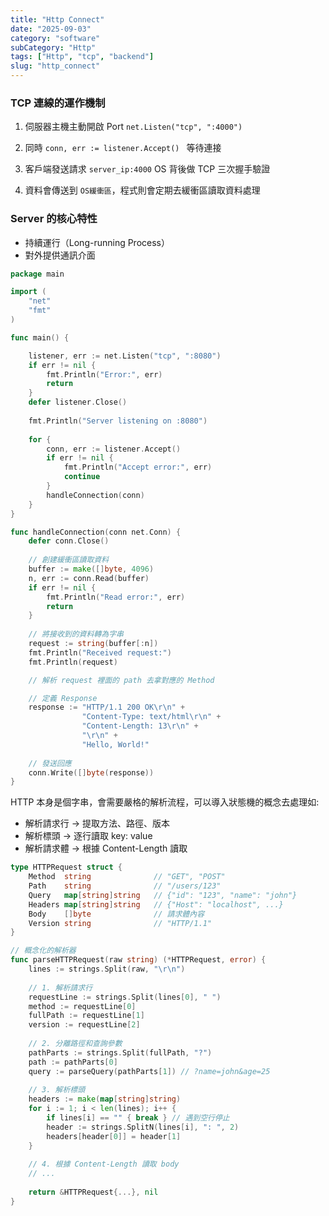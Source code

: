 ```yaml
---
title: "Http Connect"
date: "2025-09-03"
category: "software"
subCategory: "Http"
tags: ["Http", "tcp", "backend"]
slug: "http_connect"
---
```


### TCP 連線的運作機制

1. 伺服器主機主動開啟 Port ```net.Listen("tcp", ":4000")```

2. 同時 ```conn, err := listener.Accept() ``` 等待連接

3. 客戶端發送請求 ```server_ip:4000``` OS 背後做 TCP 三次握手驗證

4. 資料會傳送到 ```OS緩衝區```，程式則會定期去緩衝區讀取資料處理

### Server 的核心特性

- 持續運行（Long-running Process）
- 對外提供通訊介面

```go
package main

import (
    "net"
    "fmt"
)

func main() {

    listener, err := net.Listen("tcp", ":8080")
    if err != nil {
        fmt.Println("Error:", err)
        return
    }
    defer listener.Close()
    
    fmt.Println("Server listening on :8080")
    
    for {
        conn, err := listener.Accept()
        if err != nil {
            fmt.Println("Accept error:", err)
            continue
        }
        handleConnection(conn)
    }
}

func handleConnection(conn net.Conn) {
    defer conn.Close()
    
    // 創建緩衝區讀取資料
    buffer := make([]byte, 4096)
    n, err := conn.Read(buffer)
    if err != nil {
        fmt.Println("Read error:", err)
        return
    }
    
    // 將接收到的資料轉為字串
    request := string(buffer[:n])
    fmt.Println("Received request:")
    fmt.Println(request)

	// 解析 request 裡面的 path 去拿對應的 Method 

	// 定義 Response
    response := "HTTP/1.1 200 OK\r\n" +
                "Content-Type: text/html\r\n" +
                "Content-Length: 13\r\n" +
                "\r\n" +
                "Hello, World!"
    
    // 發送回應
    conn.Write([]byte(response))
}
```

HTTP 本身是個字串，會需要嚴格的解析流程，可以導入狀態機的概念去處理如:

- 解析請求行 → 提取方法、路徑、版本
- 解析標頭   → 逐行讀取 key: value
- 解析請求體 → 根據 Content-Length 讀取

```go
type HTTPRequest struct {
    Method  string              // "GET", "POST"
    Path    string              // "/users/123"
    Query   map[string]string   // {"id": "123", "name": "john"}
    Headers map[string]string   // {"Host": "localhost", ...}
    Body    []byte              // 請求體內容
    Version string              // "HTTP/1.1"
}

// 概念化的解析器
func parseHTTPRequest(raw string) (*HTTPRequest, error) {
    lines := strings.Split(raw, "\r\n")
    
    // 1. 解析請求行
    requestLine := strings.Split(lines[0], " ")
    method := requestLine[0]
    fullPath := requestLine[1] 
    version := requestLine[2]
    
    // 2. 分離路徑和查詢參數
    pathParts := strings.Split(fullPath, "?")
    path := pathParts[0]
    query := parseQuery(pathParts[1]) // ?name=john&age=25
    
    // 3. 解析標頭
    headers := make(map[string]string)
    for i := 1; i < len(lines); i++ {
        if lines[i] == "" { break } // 遇到空行停止
        header := strings.SplitN(lines[i], ": ", 2)
        headers[header[0]] = header[1]
    }
    
    // 4. 根據 Content-Length 讀取 body
    // ...
    
    return &HTTPRequest{...}, nil
}
```